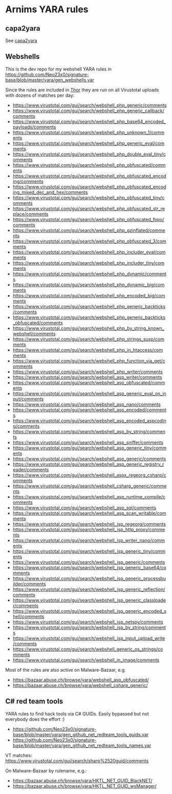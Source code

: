# Arnims YARA rules

## capa2yara

See [capa2yara](capa2yara/README.md)


## Webshells

This is the dev repo for my webshell YARA rules in 
<https://github.com/Neo23x0/signature-base/blob/master/yara/gen_webshells.yar>

Since the rules are included in [Thor](<https://www.nextron-systems.com/thor/>) they are run on all Virustotal uploads with dozens of matches per day:

* <https://www.virustotal.com/gui/search/webshell_php_generic/comments>
* <https://www.virustotal.com/gui/search/webshell_php_generic_callback/comments>
* <https://www.virustotal.com/gui/search/webshell_php_base64_encoded_payloads/comments>
* <https://www.virustotal.com/gui/search/webshell_php_unknown_1/comments>
* <https://www.virustotal.com/gui/search/webshell_php_generic_eval/comments>
* <https://www.virustotal.com/gui/search/webshell_php_double_eval_tiny/comments>
* <https://www.virustotal.com/gui/search/webshell_php_obfuscated/comments>
* <https://www.virustotal.com/gui/search/webshell_php_obfuscated_encoding/comments>
* <https://www.virustotal.com/gui/search/webshell_php_obfuscated_encoding_mixed_dec_and_hex/comments>
* <https://www.virustotal.com/gui/search/webshell_php_obfuscated_tiny/comments>
* <https://www.virustotal.com/gui/search/webshell_php_obfuscated_str_replace/comments>
* <https://www.virustotal.com/gui/search/webshell_php_obfuscated_fopo/comments>
* <https://www.virustotal.com/gui/search/webshell_php_gzinflated/comments>
* <https://www.virustotal.com/gui/search/webshell_php_obfuscated_3/comments>
* <https://www.virustotal.com/gui/search/webshell_php_includer_eval/comments>
* <https://www.virustotal.com/gui/search/webshell_php_includer_tiny/comments>
* <https://www.virustotal.com/gui/search/webshell_php_dynamic/comments>
* <https://www.virustotal.com/gui/search/webshell_php_dynamic_big/comments>
* <https://www.virustotal.com/gui/search/webshell_php_encoded_big/comments>
* <https://www.virustotal.com/gui/search/webshell_php_generic_backticks/comments>
* <https://www.virustotal.com/gui/search/webshell_php_generic_backticks_obfuscated/comments>
* <https://www.virustotal.com/gui/search/webshell_php_by_string_known_webshell/comments>
* <https://www.virustotal.com/gui/search/webshell_php_strings_susp/comments>
* <https://www.virustotal.com/gui/search/webshell_php_in_htaccess/comments>
* <https://www.virustotal.com/gui/search/webshell_php_function_via_get/comments>
* <https://www.virustotal.com/gui/search/webshell_php_writer/comments>
* <https://www.virustotal.com/gui/search/webshell_asp_writer/comments>
* <https://www.virustotal.com/gui/search/webshell_asp_obfuscated/comments>
* <https://www.virustotal.com/gui/search/webshell_asp_generic_eval_on_input/comments>
* <https://www.virustotal.com/gui/search/webshell_asp_nano/comments>
* <https://www.virustotal.com/gui/search/webshell_asp_encoded/comments>
* <https://www.virustotal.com/gui/search/webshell_asp_encoded_aspcoding/comments>
* <https://www.virustotal.com/gui/search/webshell_asp_by_string/comments>
* <https://www.virustotal.com/gui/search/webshell_asp_sniffer/comments>
* <https://www.virustotal.com/gui/search/webshell_asp_generic_tiny/comments>
* <https://www.virustotal.com/gui/search/webshell_asp_generic/comments>
* <https://www.virustotal.com/gui/search/webshell_asp_generic_registry_reader/comments>
* <https://www.virustotal.com/gui/search/webshell_aspx_regeorg_csharp/comments>
* <https://www.virustotal.com/gui/search/webshell_csharp_generic/comments>
* <https://www.virustotal.com/gui/search/webshell_asp_runtime_compile/comments>
* <https://www.virustotal.com/gui/search/webshell_asp_sql/comments>
* <https://www.virustotal.com/gui/search/webshell_asp_scan_writable/comments>
* <https://www.virustotal.com/gui/search/webshell_jsp_regeorg/comments>
* <https://www.virustotal.com/gui/search/webshell_jsp_http_proxy/comments>
* <https://www.virustotal.com/gui/search/webshell_jsp_writer_nano/comments>
* <https://www.virustotal.com/gui/search/webshell_jsp_generic_tiny/comments>
* <https://www.virustotal.com/gui/search/webshell_jsp_generic/comments>
* <https://www.virustotal.com/gui/search/webshell_jsp_generic_base64/comments>
* <https://www.virustotal.com/gui/search/webshell_jsp_generic_processbuilder/comments>
* <https://www.virustotal.com/gui/search/webshell_jsp_generic_reflection/comments>
* <https://www.virustotal.com/gui/search/webshell_jsp_generic_classloader/comments>
* <https://www.virustotal.com/gui/search/webshell_jsp_generic_encoded_shell/comments>
* <https://www.virustotal.com/gui/search/webshell_jsp_netspy/comments>
* <https://www.virustotal.com/gui/search/webshell_jsp_by_string/comments>
* <https://www.virustotal.com/gui/search/webshell_jsp_input_upload_write/comments>
* <https://www.virustotal.com/gui/search/webshell_generic_os_strings/comments>
* <https://www.virustotal.com/gui/search/webshell_in_image/comments>

Most of the rules are also active on Malware-Bazaar, e.g.
* <https://bazaar.abuse.ch/browse/yara/webshell_asp_obfuscated/>
* <https://bazaar.abuse.ch/browse/yara/webshell_csharp_generic/>

## C# red team tools

YARA rules to find hack tools via C# GUIDs. Easily bypassed but not everybody does the effort :)

* <https://github.com/Neo23x0/signature-base/blob/master/yara/gen_github_net_redteam_tools_guids.yar>
* <https://github.com/Neo23x0/signature-base/blob/master/yara/gen_github_net_redteam_tools_names.yar>

VT matches:
<https://www.virustotal.com/gui/search/sharp%2520guid/comments>

On Malware-Bazaar by rulename, e.g.:
* <https://bazaar.abuse.ch/browse/yara/HKTL_NET_GUID_BlackNET/>
* <https://bazaar.abuse.ch/browse/yara/HKTL_NET_GUID_wsManager/>